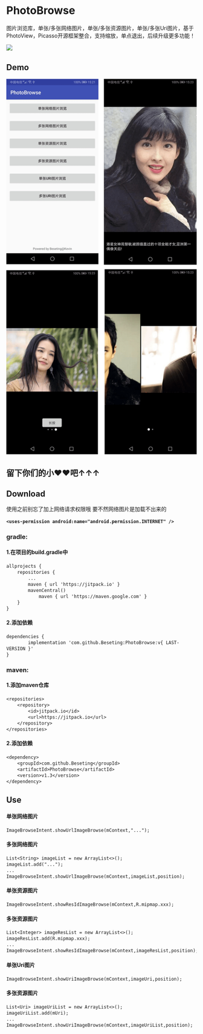 # PhotoBrowse
图片浏览库，单张/多张网络图片，单张/多张资源图片，单张/多张Uri图片，基于PhotoView，Picasso开源框架整合，支持缩放，单点退出，后续升级更多功能！

[![](https://jitpack.io/v/Beseting/PhotoBrowse.svg)](https://jitpack.io/#Beseting/PhotoBrowse)

## Demo

![PhotoBrowse](https://github.com/Beseting/PhotoBrowse/blob/master/app/src/main/res/raw/preview.png "Preview")  

## 留下你们的小❤❤吧↑↑↑

## Download

使用之前别忘了加上网络请求权限哦 要不然网络图片是加载不出来的<br />

<b>```<uses-permission android:name="android.permission.INTERNET" />```</b>

### gradle:

#### 1.在项目的build.gradle中


    allprojects {
		repositories {
			...
			maven { url 'https://jitpack.io' }
			mavenCentral()
        		maven { url 'https://maven.google.com' }
		}
	}

#### 2.添加依赖

	dependencies {
	        implementation 'com.github.Beseting:PhotoBrowse:v{ LAST-VERSION }'
	}

### maven:

#### 1.添加maven仓库

	<repositories>
		<repository>
		    <id>jitpack.io</id>
		    <url>https://jitpack.io</url>
		</repository>
	</repositories>

#### 2.添加依赖

	<dependency>
	    <groupId>com.github.Beseting</groupId>
	    <artifactId>PhotoBrowse</artifactId>
	    <version>v1.3</version>
	</dependency>


## Use

#### 单张网络图片

	ImageBrowseIntent.showUrlImageBrowse(mContext,"...");

#### 多张网络图片

	List<String> imageList = new ArrayList<>();
	imageList.add("...");
	...
	ImageBrowseIntent.showUrlImageBrowse(mContext,imageList,position);

#### 单张资源图片

	ImageBrowseIntent.showResIdImageBrowse(mContext,R.mipmap.xxx);

#### 多张资源图片

	List<Integer> imageResList = new ArrayList<>();
	imageResList.add(R.mipmap.xxx);
	...
	ImageBrowseIntent.showResIdImageBrowse(mContext,imageResList,position);

#### 单张Uri图片

	ImageBrowseIntent.showUriImageBrowse(mContext,imageUri,position);

#### 多张资源图片

	List<Uri> imageUriList = new ArrayList<>();
	imageUriList.add(mUri);
	...
	ImageBrowseIntent.showUriImageBrowse(mContext,imageUriList,position);